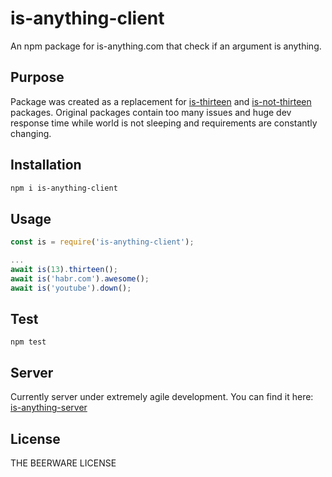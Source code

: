 # is-anything-client
An npm package for is-anything.com that check if an argument is anything.

## Purpose

Package was created as a replacement for [is-thirteen](https://github.com/jezen/is-thirteen) and [is-not-thirteen](https://github.com/haggy/is-not-thirteen) packages. Original packages contain too many issues and huge dev response time while world is not sleeping and requirements are constantly changing.  

## Installation

```sh
npm i is-anything-client
```

## Usage

```javascript
const is = require('is-anything-client');

...
await is(13).thirteen();
await is('habr.com').awesome();
await is('youtube').down();
```

## Test

```shell
npm test
```

## Server

Currently server under extremely agile development. You can find it here: [is-anything-server](https://github.com/IhnatKlimchuk/is-anything-server)

## License

THE BEERWARE LICENSE

